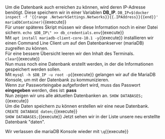 Um die Datenbank auch erreichen zu können, wird deren IP-Adresse benötigt. Diese speichern wir in einer Variablen **DB_IP**. `DB_IP=$(docker inspect -f '{{range .NetworkSettings.Networks}}{{.IPAddress}}{{end}}' mariaDbContainer)`{{execute}}  
Für unser späteres Skript müssen wir diese Information noch in einer Datei sichern. `echo $DB_IP\" >> db_credentials.env`{{execute}}  
Mit `apt install mariadb-client-core-10.1 -y`{{execute}} installieren wir einen Command Line Client um auf den Datenbankserver (mariaDB) zugreifen zu können.  
Für eine bessere Übersicht leeren wir den Inhalt des Terminals. `clear`{{execute}}  
Nun muss noch eine Datenbank erstellt werden, in der die Informationen gespeichert werden sollen.  
Mit `mysql -h $DB_IP -u root -p`{{execute}} gelangen wir auf die MariaDB Konsole, um mit der Datenbank zu kommunizieren.  
Wenn zur Passworteingabe aufgefordert wird, muss das Passwort **eingegeben** werden, dies ist: **pass**  
Nun zeigen wir uns alle aktuellen Datenbanken an. `SHOW DATABASES;`{{execute}}  
Um die Daten speichern zu können erstellen wir eine neue Datenbank. `CREATE DATABASE daten;`{{execute}}  
`SHOW DATABASES;`{{execute}} Jetzt sehen wir in der Liste unsere neu erstellte Datenbank "daten".

Wir verlassen die mariaDB Konsole wieder mit `\q`{{execute}}
